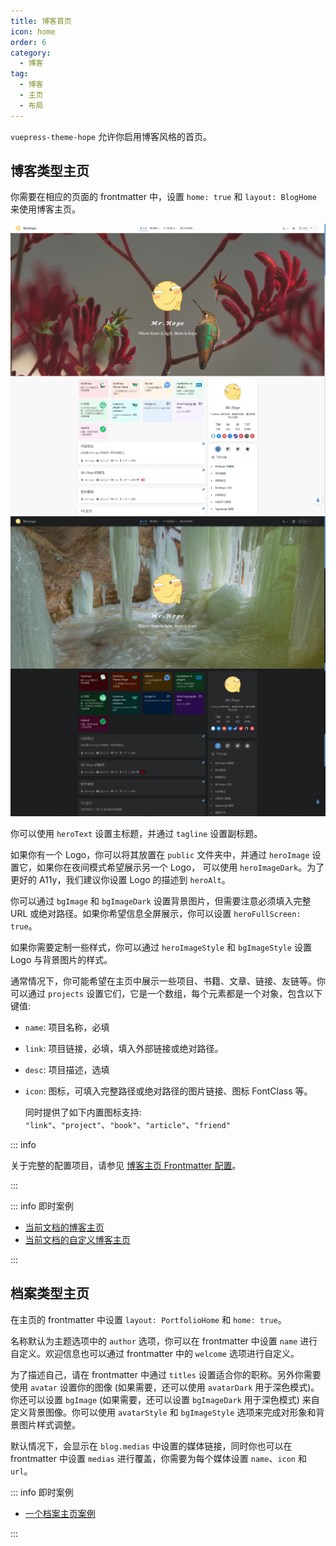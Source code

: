 ```yaml
---
title: 博客首页
icon: home
order: 6
category:
  - 博客
tag:
  - 博客
  - 主页
  - 布局
---
```


`vuepress-theme-hope` 允许你启用博客风格的首页。

<!-- more -->

## 博客类型主页

你需要在相应的页面的 frontmatter 中，设置 `home: true` 和 `layout: BlogHome` 来使用博客主页。

![首页截图](./assets/blog-light.jpg#light)
![首页截图](./assets/blog-dark.jpg#dark)

你可以使用 `heroText` 设置主标题，并通过 `tagline` 设置副标题。

如果你有一个 Logo，你可以将其放置在 `public` 文件夹中，并通过 `heroImage` 设置它，如果你在夜间模式希望展示另一个 Logo， 可以使用 `heroImageDark`。为了更好的 A11y，我们建议你设置 Logo 的描述到 `heroAlt`。

你可以通过 `bgImage` 和 `bgImageDark` 设置背景图片，但需要注意必须填入完整 URL 或绝对路径。如果你希望信息全屏展示，你可以设置 `heroFullScreen: true`。

如果你需要定制一些样式，你可以通过 `heroImageStyle` 和 `bgImageStyle` 设置 Logo 与背景图片的样式。

通常情况下，你可能希望在主页中展示一些项目、书籍、文章、链接、友链等。你可以通过 `projects` 设置它们，它是一个数组，每个元素都是一个对象，包含以下键值:

- `name`: 项目名称，必填
- `link`: 项目链接，必填，填入外部链接或绝对路径。
- `desc`: 项目描述，选填
- `icon`: 图标，可填入完整路径或绝对路径的图片链接、图标 FontClass 等。

  同时提供了如下内置图标支持: `"link"`、`"project"`、`"book"`、`"article"`、`"friend"`

::: info

关于完整的配置项目，请参见 [博客主页 Frontmatter 配置](../../config/frontmatter/blog-home.md)。

:::

::: info 即时案例

- [当前文档的博客主页](../../demo/blog-home.md)
- [当前文档的自定义博客主页](../../demo/custom-blog-home.md)

:::

## 档案类型主页

在主页的 frontmatter 中设置 `layout: PortfolioHome` 和 `home: true`。

名称默认为主题选项中的 `author` 选项，你可以在 frontmatter 中设置 `name` 进行自定义。欢迎信息也可以通过 frontmatter 中的 `welcome` 选项进行自定义。

为了描述自己，请在 frontmatter 中通过 `titles` 设置适合你的职称。另外你需要使用 `avatar` 设置你的图像 (如果需要，还可以使用 `avatarDark` 用于深色模式)。 你还可以设置 `bgImage` (如果需要，还可以设置 `bgImageDark` 用于深色模式) 来自定义背景图像。你可以使用 `avatarStyle` 和 `bgImageStyle` 选项来完成对形象和背景图片样式调整。

默认情况下，会显示在 `blog.medias` 中设置的媒体链接，同时你也可以在 frontmatter 中设置 `medias` 进行覆盖，你需要为每个媒体设置 `name`、`icon` 和 `url`。

::: info 即时案例

- [一个档案主页案例](../../demo/portfolio-home.md)

:::

